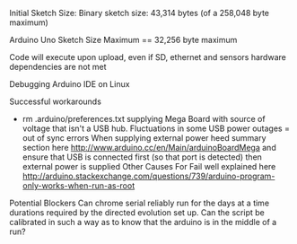 Initial Sketch Size: Binary sketch size: 43,314 bytes (of a 258,048 byte maximum)

Arduino Uno Sketch Size Maximum == 32,256 byte maximum

Code will execute upon upload, even if SD, ethernet and sensors hardware dependencies are not met

Debugging Arduino IDE on Linux

Successful workarounds
-  rm .arduino/preferences.txt 
supplying Mega Board with source of voltage that isn't a USB hub. Fluctuations in some USB power outages = out of sync errors
When supplying external power heed summary section here http://www.arduino.cc/en/Main/arduinoBoardMega and ensure that USB is connected first (so that port is detected) then external power is supplied
Other Causes For Fail well explained here http://arduino.stackexchange.com/questions/739/arduino-program-only-works-when-run-as-root

Potential Blockers
Can chrome serial reliably run for the days at a time durations required by the directed evolution set up.
Can the script be calibrated in such a way as to know that the arduino is in the middle of a run?

